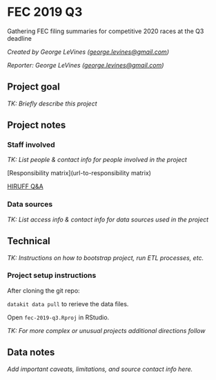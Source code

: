 # FEC 2019 Q3

Gathering FEC filing summaries for competitive 2020 races at the Q3 deadline

*Created by George LeVines (<george.levines@gmail.com>)*

*Reporter: George LeVines (<george.levines@gmail.com>)*

## Project goal

*TK: Briefly describe this project*

## Project notes

### Staff involved

*TK: List people & contact info for people involved in the project*

[Responsibility matrix](url-to-responsibility matrix)

[HIRUFF Q&A](url-to-hiruff)

### Data sources

*TK: List access info & contact info for data sources used in the project*

## Technical

*TK: Instructions on how to bootstrap project, run ETL processes, etc.*

### Project setup instructions

After cloning the git repo:

`datakit data pull` to rerieve the data files.

Open `fec-2019-q3.Rproj` in RStudio.

*TK: For more complex or unusual projects additional directions follow*

## Data notes

*Add important caveats, limitations, and source contact info here.*
